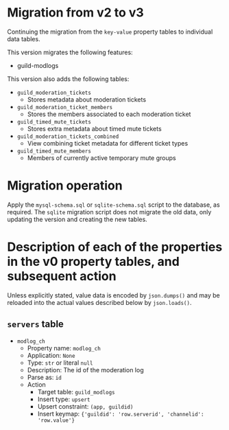 # Migration from v2 to v3
Continuing the migration from the `key-value` property tables to individual data tables.

This version migrates the following features:
* guild-modlogs

This version also adds the following tables:
* `guild_moderation_tickets`
    * Stores metadata about moderation tickets
* `guild_moderation_ticket_members`
    * Stores the members associated to each moderation ticket
* `guild_timed_mute_tickets`
    * Stores extra metadata about timed mute tickets
* `guild_moderation_tickets_combined`
    * View combining ticket metadata for different ticket types
* `guild_timed_mute_members`
    * Members of currently active temporary mute groups


# Migration operation
Apply the `mysql-schema.sql` or `sqlite-schema.sql` script to the database, as required.
The `sqlite` migration script does not migrate the old data, only updating the version and creating the new tables.


# Description of each of the properties in the v0 property tables, and subsequent action
Unless explicitly stated, value data is encoded by `json.dumps()` and may be reloaded into the actual values described below by `json.loads()`.

## `servers` table
* `modlog_ch`
    * Property name: `modlog_ch`
    * Application: `None`
    * Type: `str` or literal `null`
    * Description: The id of the moderation log
    * Parse as: `id`
    * Action
        * Target table: `guild_modlogs`
        * Insert type: `upsert`
        * Upsert constraint: `(app, guildid)`
        * Insert keymap: `{'guildid': 'row.serverid', 'channelid': 'row.value'}`
